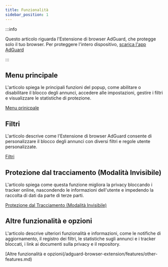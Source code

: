 ```yaml
---
title: Funzionalità
sidebar_position: 1
---
```


:::info

Questo articolo riguarda l'Estensione di browser AdGuard, che protegge solo il tuo browser. Per proteggere l'intero dispositivo, [scarica l'app AdGuard](https://agrd.io/download-kb-adblock)

:::

## Menu principale

L'articolo spiega le principali funzioni del popup, come abilitare o disabilitare il blocco degli annunci, accedere alle impostazioni, gestire i filtri e visualizzare le statistiche di protezione.

[Menu prinicpale](/adguard-browser-extension/features/main-menu.md)

## Filtri

L'articolo descrive come l'Estensione di browser AdGuard consente di personalizzare il blocco degli annunci con diversi filtri e regole utente personalizzate.

[Filtri](/adguard-browser-extension/features/filters.md)

## Protezione dal tracciamento (Modalità Invisibile)

L'articolo spiega come questa funzione migliora la privacy bloccando i tracker online, nascondendo le informazioni dell'utente e impedendo la raccolta di dati da parte di terze parti.

[Protezione dal Tracciamento (Modalità Invisibile)](/adguard-browser-extension/features/stealth-mode.md)

## Altre funzionalità e opzioni

L'articolo descrive ulteriori funzionalità e informazioni, come le notifiche di aggiornamento, il registro dei filtri, le statistiche sugli annunci e i tracker bloccati, i link ai documenti sulla privacy e il repository.

[Altre funzionalità e opzioni(/adguard-browser-extension/features/other-features.md)
